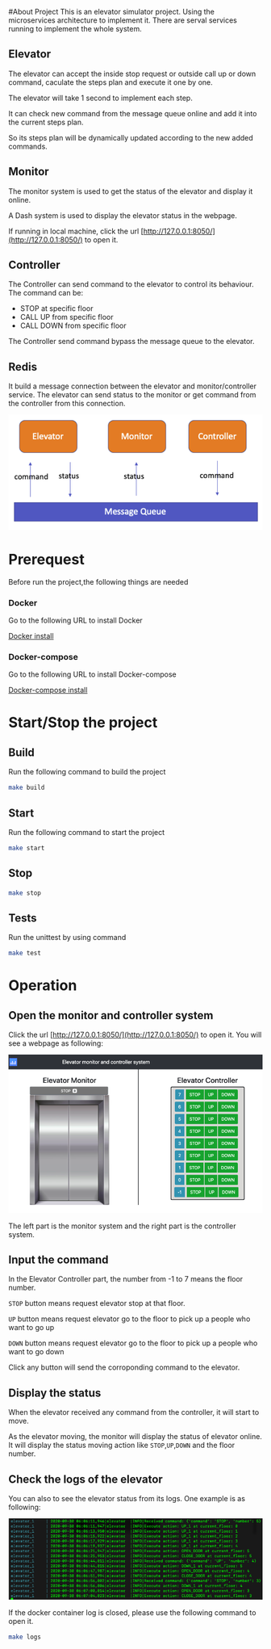#About Project
This is an elevator simulator project.
Using the microservices architecture to implement it.
There are serval services running to implement the whole system.


## Elevator
The elevator can accept the inside stop request or outside call up or down command, caculate the steps plan and execute it one by one.

The elevator will take 1 second to implement each step.

It can check new command from the message queue online and add it into the current steps plan.

So its steps plan will be dynamically updated according to the new added commands.

## Monitor
The monitor system is used to get the status of the elevator and display it online.

A Dash system is used to display the elevator status in the webpage.

If running in local machine, click the url [http://127.0.0.1:8050/](http://127.0.0.1:8050/) to open it.

## Controller
The Controller can send command to the elevator to control its behaviour. The command can be:

* STOP at specific floor
* CALL UP from specific floor
* CALL DOWN from specific floor

The Controller send command bypass the message queue to the elevator.


## Redis
It build a message connection between the elevator and monitor/controller service.
The elevator can send status to the monitor or get command from the controller from this connection.


![alt text](pic/services.png "Architecture")


# Prerequest
Before run the project,the following things are needed

### Docker
Go to the following URL to install Docker

[Docker install](https://docs.docker.com/docker-for-windows/install/)

### Docker-compose
Go to the following URL to install Docker-compose

[Docker-compose install](https://docs.docker.com/compose/install/)

# Start/Stop the project

## Build
Run the following command to build the project

```bash
make build
```

## Start
Run the following command to start the project

```bash
make start
```

## Stop
```bash
make stop
```

## Tests
Run the unittest by using command
```bash
make test
```

# Operation 
## Open the monitor and controller system

Click the url [http://127.0.0.1:8050/](http://127.0.0.1:8050/) to open it.
You will see a webpage as following:

![alt text](pic/monitor_controller.png "Architecture")

The left part is the monitor system and the right part is the controller system.

## Input the command
In the Elevator Controller part, the number from -1 to 7 means the floor number.

`STOP` button means request elevator stop at that floor.

`UP` button means request elevator go to the floor to pick up a people who want to go up 

`DOWN` button means request elevator go to the floor to pick up a people who want to go down 

Click any button will send the corroponding command to the elevator.

## Display the status

When the elevator received any command from the controller, it will start to move.

As the elevator moving, the monitor will display the status of elevator online. It will display the status moving action like `STOP`,`UP`,`DOWN` and the floor number.

## Check the logs of the elevator

You can also to see the elevator status from its logs. One example is as following:

![alt text](pic/logs.png "logs")

If the docker container log is closed, please use the following command to open it.

```bash
make logs
```
